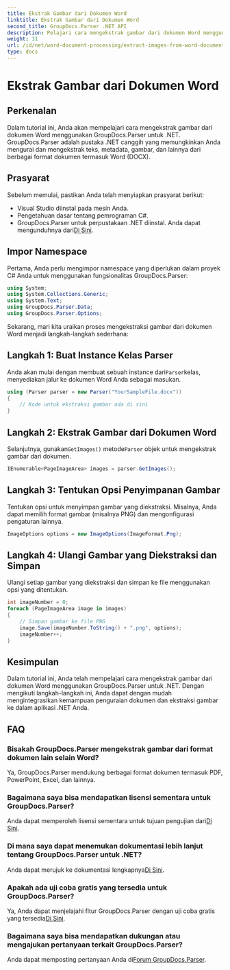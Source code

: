 ```yaml
---
title: Ekstrak Gambar dari Dokumen Word
linktitle: Ekstrak Gambar dari Dokumen Word
second_title: GroupDocs.Parser .NET API
description: Pelajari cara mengekstrak gambar dari dokumen Word menggunakan GroupDocs.Parser untuk .NET. Tutorial ini memberikan panduan langkah demi langkah untuk mengintegrasikan gambar ke .NET Anda.
weight: 11
url: /id/net/word-document-processing/extract-images-from-word-document/
type: docs
---
```

# Ekstrak Gambar dari Dokumen Word

## Perkenalan
Dalam tutorial ini, Anda akan mempelajari cara mengekstrak gambar dari dokumen Word menggunakan GroupDocs.Parser untuk .NET. GroupDocs.Parser adalah pustaka .NET canggih yang memungkinkan Anda mengurai dan mengekstrak teks, metadata, gambar, dan lainnya dari berbagai format dokumen termasuk Word (DOCX).
## Prasyarat
Sebelum memulai, pastikan Anda telah menyiapkan prasyarat berikut:
- Visual Studio diinstal pada mesin Anda.
- Pengetahuan dasar tentang pemrograman C#.
- GroupDocs.Parser untuk perpustakaan .NET diinstal. Anda dapat mengunduhnya dari[Di Sini](https://releases.groupdocs.com/parser/net/).
## Impor Namespace
Pertama, Anda perlu mengimpor namespace yang diperlukan dalam proyek C# Anda untuk menggunakan fungsionalitas GroupDocs.Parser:
```csharp
using System;
using System.Collections.Generic;
using System.Text;
using GroupDocs.Parser.Data;
using GroupDocs.Parser.Options;
```
Sekarang, mari kita uraikan proses mengekstraksi gambar dari dokumen Word menjadi langkah-langkah sederhana:
## Langkah 1: Buat Instance Kelas Parser
 Anda akan mulai dengan membuat sebuah instance dari`Parser`kelas, menyediakan jalur ke dokumen Word Anda sebagai masukan.
```csharp
using (Parser parser = new Parser("YourSampleFile.docx"))
{
    // Kode untuk ekstraksi gambar ada di sini
}
```
## Langkah 2: Ekstrak Gambar dari Dokumen Word
 Selanjutnya, gunakan`GetImages()` metode`Parser` objek untuk mengekstrak gambar dari dokumen.
```csharp
IEnumerable<PageImageArea> images = parser.GetImages();
```
## Langkah 3: Tentukan Opsi Penyimpanan Gambar
Tentukan opsi untuk menyimpan gambar yang diekstraksi. Misalnya, Anda dapat memilih format gambar (misalnya PNG) dan mengonfigurasi pengaturan lainnya.
```csharp
ImageOptions options = new ImageOptions(ImageFormat.Png);
```
## Langkah 4: Ulangi Gambar yang Diekstraksi dan Simpan
Ulangi setiap gambar yang diekstraksi dan simpan ke file menggunakan opsi yang ditentukan.
```csharp
int imageNumber = 0;
foreach (PageImageArea image in images)
{
    // Simpan gambar ke file PNG
    image.Save(imageNumber.ToString() + ".png", options);
    imageNumber++;
}
```
## Kesimpulan
Dalam tutorial ini, Anda telah mempelajari cara mengekstrak gambar dari dokumen Word menggunakan GroupDocs.Parser untuk .NET. Dengan mengikuti langkah-langkah ini, Anda dapat dengan mudah mengintegrasikan kemampuan penguraian dokumen dan ekstraksi gambar ke dalam aplikasi .NET Anda.

## FAQ
### Bisakah GroupDocs.Parser mengekstrak gambar dari format dokumen lain selain Word?
Ya, GroupDocs.Parser mendukung berbagai format dokumen termasuk PDF, PowerPoint, Excel, dan lainnya.
### Bagaimana saya bisa mendapatkan lisensi sementara untuk GroupDocs.Parser?
 Anda dapat memperoleh lisensi sementara untuk tujuan pengujian dari[Di Sini](https://purchase.groupdocs.com/temporary-license/).
### Di mana saya dapat menemukan dokumentasi lebih lanjut tentang GroupDocs.Parser untuk .NET?
 Anda dapat merujuk ke dokumentasi lengkapnya[Di Sini](https://tutorials.groupdocs.com/parser/net/).
### Apakah ada uji coba gratis yang tersedia untuk GroupDocs.Parser?
 Ya, Anda dapat menjelajahi fitur GroupDocs.Parser dengan uji coba gratis yang tersedia[Di Sini](https://releases.groupdocs.com/).
### Bagaimana saya bisa mendapatkan dukungan atau mengajukan pertanyaan terkait GroupDocs.Parser?
 Anda dapat memposting pertanyaan Anda di[Forum GroupDocs.Parser](https://forum.groupdocs.com/c/parser/17).